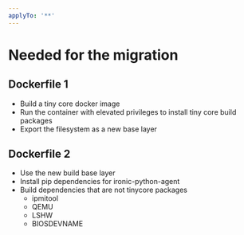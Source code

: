 ```yaml
---
applyTo: '**'
---
```


# Needed for the migration

## Dockerfile 1

- Build a tiny core docker image
- Run the container with elevated privileges to install tiny core build packages
- Export the filesystem as a new base layer

## Dockerfile 2
- Use the new build base layer
- Install pip dependencies for ironic-python-agent
- Build dependencies that are not tinycore packages
  - ipmitool
  - QEMU
  - LSHW
  - BIOSDEVNAME
